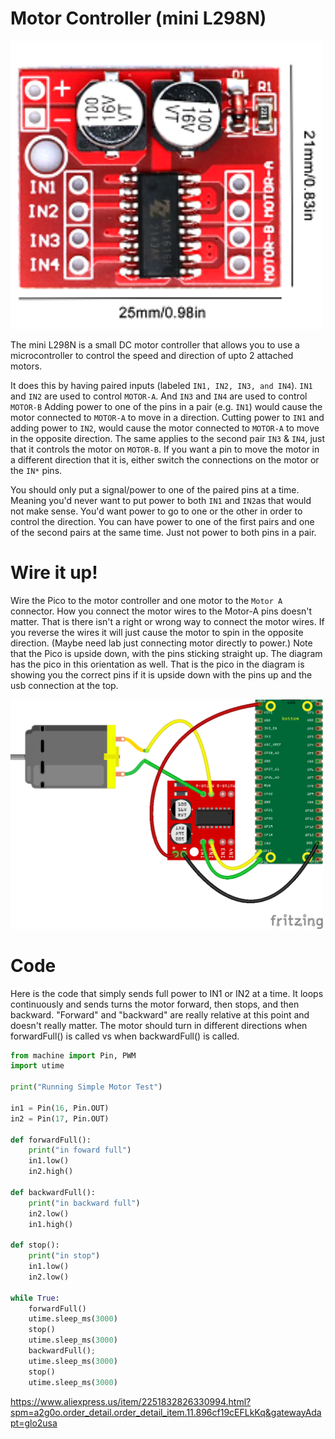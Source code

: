 
# Motor Controller (mini L298N)

<img alt="L298N Motor Controller" src="/lessons/images/motor_controller.PNG" width="500"/>

The mini L298N is a small DC motor controller that allows you to use a microcontroller to control the speed and direction of upto 2 attached motors.

It does this by having paired inputs (labeled `IN1, IN2, IN3, and IN4`).  `IN1` and `IN2` are used to control `MOTOR-A`.  And `IN3` and `IN4` are used to control `MOTOR-B`
Adding power to one of the pins in a pair (e.g. `IN1`) would cause the motor connected to `MOTOR-A` to move in a direction.  Cutting power to `IN1` and adding power to `IN2`, would cause the motor connected to `MOTOR-A` to move in the opposite direction.
The same applies to the second pair `IN3` & `IN4`, just that it controls the motor on `MOTOR-B`.  If you want a pin to move the motor in a different direction that it is, either switch the connections on the motor or the `IN*` pins.

You should only put a signal/power to one of the paired pins at a time.  Meaning you'd never want to put power to both `IN1` and `IN2`as that would not make sense.  You'd want power to go to one or the other in order to control the direction.
You can have power to one of the first pairs and one of the second pairs at the same time.  Just not power to both pins in a pair. 

# Wire it up!

Wire the Pico to the motor controller and one motor to the `Motor A` connector.  How you connect the motor wires to the Motor-A pins doesn't matter.  That is there isn't a right or wrong way to connect the motor wires.  If you reverse the wires it will just cause the motor to spin in the opposite direction.  (Maybe need lab just connecting motor directly to power.)
Note that the Pico is upside down, with the pins sticking straight up.  The diagram has the pico in this orientation as well.  That is the pico in the diagram is showing you the correct pins if it is upside down with the pins up and the usb connection at the top.

<img alt="L298N Motor Controller" src="/lessons/images/motor_controller_bb.png" width="500"/>

# Code

Here is the code that simply sends full power to IN1 or IN2 at a time.  It loops continuously and sends turns the motor forward, then stops, and then backward.  "Forward" and "backward" are really relative at this point and doesn't really matter.  The motor should turn in different directions when forwardFull() is called vs when backwardFull() is called.

```Python
from machine import Pin, PWM
import utime

print("Running Simple Motor Test")

in1 = Pin(16, Pin.OUT)
in2 = Pin(17, Pin.OUT)

def forwardFull():
    print("in foward full")
    in1.low()
    in2.high()
    
def backwardFull():
    print("in backward full")
    in2.low()
    in1.high()

def stop():
    print("in stop")
    in1.low()
    in2.low()

while True:
    forwardFull()
    utime.sleep_ms(3000)
    stop()
    utime.sleep_ms(3000)
    backwardFull();
    utime.sleep_ms(3000)
    stop()
    utime.sleep_ms(3000)
```

https://www.aliexpress.us/item/2251832826330994.html?spm=a2g0o.order_detail.order_detail_item.11.896cf19cEFLkKq&gatewayAdapt=glo2usa
